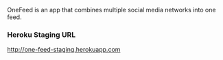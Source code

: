 OneFeed is an app that combines multiple social media networks into one feed.

### Heroku Staging URL

http://one-feed-staging.herokuapp.com